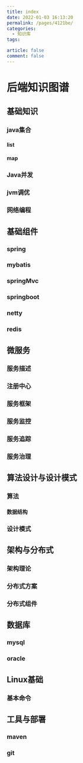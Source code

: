 ```yaml
---
title: index
date: 2022-01-03 16:13:20
permalink: /pages/4121be/
categories:
  - 知识库
tags:

article: false
comment: false
---
```


# 后端知识图谱



## 基础知识

### java集合

#### list

#### map


### Java并发


### jvm调优


### 网络编程


## 基础组件

### spring

### mybatis

### springMvc

### springboot

### netty

### redis

## 微服务

### 服务描述
### 注册中心  
### 服务框架
### 服务监控
### 服务追踪
### 服务治理



## 算法设计与设计模式

### 算法
#### 数据结构

### 设计模式


## 架构与分布式

### 架构理论
### 分布式方案
### 分布式组件

## 数据库

### mysql
### oracle

## Linux基础

### 基本命令


## 工具与部署

### maven
### git